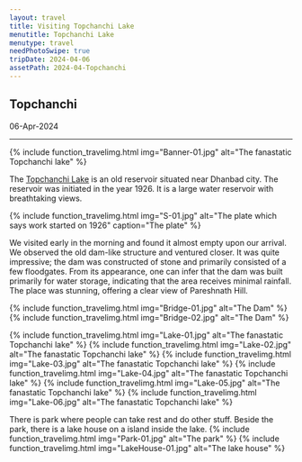 ```yaml
---
layout: travel
title: Visiting Topchanchi Lake
menutitle: Topchanchi Lake
menutype: travel
needPhotoSwipe: true
tripDate: 2024-04-06
assetPath: 2024-04-Topchanchi
---
```


## Topchanchi
06-Apr-2024

---


{% include function_travelimg.html img="Banner-01.jpg" alt="The fanastatic Topchanchi lake" %}

The [Topchanchi Lake](topchanchi) is an old reservoir situated near Dhanbad city. The reservoir was initiated in the year 1926. It is a large water reservoir with breathtaking views.


{% include function_travelimg.html img="S-01.jpg" alt="The plate which says work started on 1926" caption="The plate" %}

We visited early in the morning and found it almost empty upon our arrival. We observed the old dam-like structure and ventured closer. It was quite impressive; the dam was constructed of stone and primarily consisted of a few floodgates. From its appearance, one can infer that the dam was built primarily for water storage, indicating that the area receives minimal rainfall. The place was stunning, offering a clear view of Pareshnath Hill.

{% include function_travelimg.html img="Bridge-01.jpg" alt="The Dam" %}
{% include function_travelimg.html img="Bridge-02.jpg" alt="The Dam" %}


{% include function_travelimg.html img="Lake-01.jpg" alt="The fanastatic Topchanchi lake" %}
{% include function_travelimg.html img="Lake-02.jpg" alt="The fanastatic Topchanchi lake" %}
{% include function_travelimg.html img="Lake-03.jpg" alt="The fanastatic Topchanchi lake" %}
{% include function_travelimg.html img="Lake-04.jpg" alt="The fanastatic Topchanchi lake" %}
{% include function_travelimg.html img="Lake-05.jpg" alt="The fanastatic Topchanchi lake" %}
{% include function_travelimg.html img="Lake-06.jpg" alt="The fanastatic Topchanchi lake" %}

There is park where people can take rest and do other stuff. Beside the park, there is a lake house on a island inside the lake.
{% include function_travelimg.html img="Park-01.jpg" alt="The park" %}
{% include function_travelimg.html img="LakeHouse-01.jpg" alt="The lake house" %}


[topchanchi]: https://dhanbad.nic.in/tourist-place/topchanchi-lake/